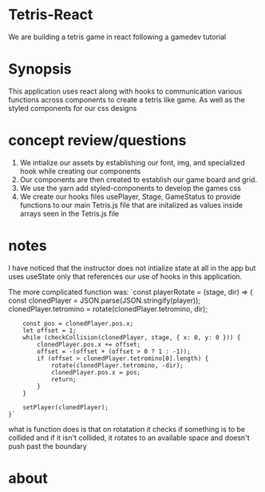 # Tetris-React
We are building a tetris game in react following a gamedev tutorial

# Synopsis
This application uses react along with hooks to communication various functions across components to create a tetris like game. As well as the styled components for our css designs


# concept review/questions
1. We intialize our assets by establishing our font, img, and specialized hook while creating our components
2. Our components are then created to establish our game board and grid.
3. We use the yarn add styled-components to develop the games css 
4. We create our hooks files usePlayer, Stage, GameStatus to provide functions to our main Tetris.js file that are initalized as values inside arrays seen in the Tetris.js file

# notes
I have noticed that the instructor does not intialize state at all in the app but uses useState only that references our use of hooks in this application.

The more complicated function was: 
`const playerRotate = (stage, dir) => {
        const clonedPlayer = JSON.parse(JSON.stringify(player));
        clonedPlayer.tetromino = rotate(clonedPlayer.tetromino, dir);

        const pos = clonedPlayer.pos.x;
        let offset = 1;
        while (checkCollision(clonedPlayer, stage, { x: 0, y: 0 })) {
            clonedPlayer.pos.x += offset;
            offset = -(offset + (offset > 0 ? 1 : -1));
            if (offset > clonedPlayer.tetromino[0].length) {
                rotate(clonedPlayer.tetromino, -dir);
                clonedPlayer.pos.x = pos;
                return;
            }
        }

        setPlayer(clonedPlayer);
    }`

what is function does is that on rotatation it checks if something is to be collided and if it isn't collided, it rotates to an available space and doesn't push past the boundary

# about 
